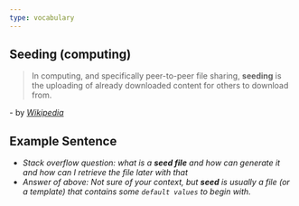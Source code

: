 ```yaml
---
type: vocabulary
---
```

## Seeding (computing)
>In computing, and specifically peer-to-peer file sharing, **seeding** is the uploading of already downloaded content for others to download from.

\- by *[Wikipedia](https://en.wikipedia.org/wiki/Seeding_(computing))*

## Example Sentence
- *Stack overflow question: what is a __seed file__ and how can generate it and how can I retrieve the file later with that*
- *Answer of above: Not sure of your context, but **seed** is usually a file (or a template) that contains some `default values` to begin with.*
